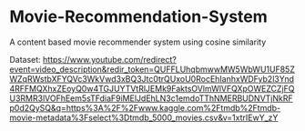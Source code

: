 # Movie-Recommendation-System
A content based movie recommender system using cosine similarity

Dataset:
https://www.youtube.com/redirect?event=video_description&redir_token=QUFFLUhqbmwwMW5WbWU1UF85ZWZqRWstbXFYQVc3WkVwd3xBQ3Jtc0trQUxoU0RocEhIanhxWDFyb2l3Ynd4RFFMQXhxZEoyQ0w4TGJUYTVtRlJEMk9FaktsOVlmWlVFQXpOWEZCZjFQU3RMR3lVOFhEem5sTFdiaF9iMElJdEhLN3c1emdoTThNMERBUDNVTjNkRFp0d2QySQ&q=https%3A%2F%2Fwww.kaggle.com%2Ftmdb%2Ftmdb-movie-metadata%3Fselect%3Dtmdb_5000_movies.csv&v=1xtrIEwY_zY
